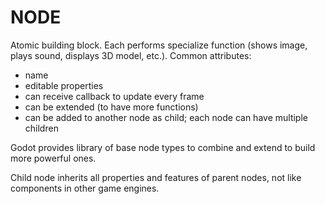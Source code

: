 # NODE

Atomic building block. Each performs specialize function (shows image, plays sound, displays 3D model, etc.). Common attributes:

* name
* editable properties
* can receive callback to update every frame
* can be extended (to have more functions)
* can be added to another node as child; each node can have multiple children

Godot provides library of base node types to combine and extend to build more powerful ones.

Child node inherits all properties and features of parent nodes, not like components in other game engines.
